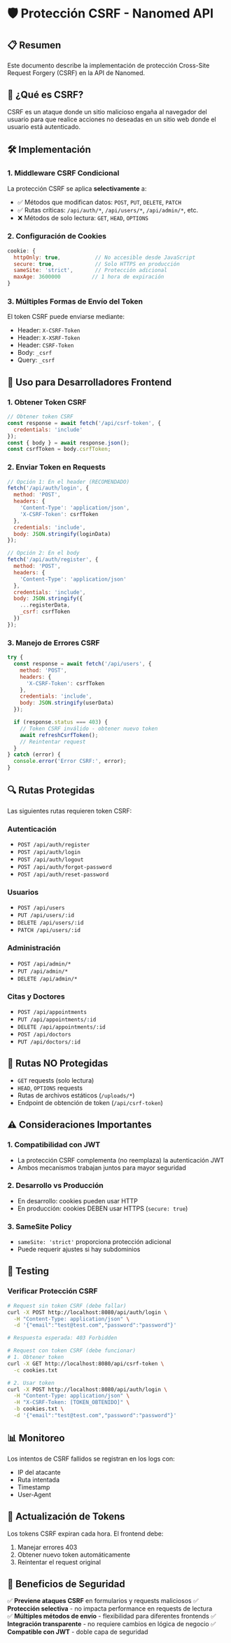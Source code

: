 # 🛡️ Protección CSRF - Nanomed API

## 📋 Resumen

Este documento describe la implementación de protección Cross-Site Request Forgery (CSRF) en la API de Nanomed.

## 🚨 ¿Qué es CSRF?

CSRF es un ataque donde un sitio malicioso engaña al navegador del usuario para que realice acciones no deseadas en un sitio web donde el usuario está autenticado.

## 🛠️ Implementación

### 1. Middleware CSRF Condicional

La protección CSRF se aplica **selectivamente** a:
- ✅ Métodos que modifican datos: `POST`, `PUT`, `DELETE`, `PATCH`
- ✅ Rutas críticas: `/api/auth/*`, `/api/users/*`, `/api/admin/*`, etc.
- ❌ Métodos de solo lectura: `GET`, `HEAD`, `OPTIONS`

### 2. Configuración de Cookies

```javascript
cookie: {
  httpOnly: true,           // No accesible desde JavaScript
  secure: true,             // Solo HTTPS en producción
  sameSite: 'strict',       // Protección adicional
  maxAge: 3600000          // 1 hora de expiración
}
```

### 3. Múltiples Formas de Envío del Token

El token CSRF puede enviarse mediante:
- Header: `X-CSRF-Token`
- Header: `X-XSRF-Token`
- Header: `CSRF-Token`
- Body: `_csrf`
- Query: `_csrf`

## 🔧 Uso para Desarrolladores Frontend

### 1. Obtener Token CSRF

```javascript
// Obtener token CSRF
const response = await fetch('/api/csrf-token', {
  credentials: 'include'
});
const { body } = await response.json();
const csrfToken = body.csrfToken;
```

### 2. Enviar Token en Requests

```javascript
// Opción 1: En el header (RECOMENDADO)
fetch('/api/auth/login', {
  method: 'POST',
  headers: {
    'Content-Type': 'application/json',
    'X-CSRF-Token': csrfToken
  },
  credentials: 'include',
  body: JSON.stringify(loginData)
});

// Opción 2: En el body
fetch('/api/auth/register', {
  method: 'POST',
  headers: {
    'Content-Type': 'application/json'
  },
  credentials: 'include',
  body: JSON.stringify({
    ...registerData,
    _csrf: csrfToken
  })
});
```

### 3. Manejo de Errores CSRF

```javascript
try {
  const response = await fetch('/api/users', {
    method: 'POST',
    headers: {
      'X-CSRF-Token': csrfToken
    },
    credentials: 'include',
    body: JSON.stringify(userData)
  });

  if (response.status === 403) {
    // Token CSRF inválido - obtener nuevo token
    await refreshCsrfToken();
    // Reintentar request
  }
} catch (error) {
  console.error('Error CSRF:', error);
}
```

## 🔍 Rutas Protegidas

Las siguientes rutas requieren token CSRF:

### Autenticación
- `POST /api/auth/register`
- `POST /api/auth/login`
- `POST /api/auth/logout`
- `POST /api/auth/forgot-password`
- `POST /api/auth/reset-password`

### Usuarios
- `POST /api/users`
- `PUT /api/users/:id`
- `DELETE /api/users/:id`
- `PATCH /api/users/:id`

### Administración
- `POST /api/admin/*`
- `PUT /api/admin/*`
- `DELETE /api/admin/*`

### Citas y Doctores
- `POST /api/appointments`
- `PUT /api/appointments/:id`
- `DELETE /api/appointments/:id`
- `POST /api/doctors`
- `PUT /api/doctors/:id`

## 🚫 Rutas NO Protegidas

- `GET` requests (solo lectura)
- `HEAD`, `OPTIONS` requests
- Rutas de archivos estáticos (`/uploads/*`)
- Endpoint de obtención de token (`/api/csrf-token`)

## ⚠️ Consideraciones Importantes

### 1. Compatibilidad con JWT
- La protección CSRF complementa (no reemplaza) la autenticación JWT
- Ambos mecanismos trabajan juntos para mayor seguridad

### 2. Desarrollo vs Producción
- En desarrollo: cookies pueden usar HTTP
- En producción: cookies DEBEN usar HTTPS (`secure: true`)

### 3. SameSite Policy
- `sameSite: 'strict'` proporciona protección adicional
- Puede requerir ajustes si hay subdominios

## 🧪 Testing

### Verificar Protección CSRF

```bash
# Request sin token CSRF (debe fallar)
curl -X POST http://localhost:8080/api/auth/login \
  -H "Content-Type: application/json" \
  -d '{"email":"test@test.com","password":"password"}'

# Respuesta esperada: 403 Forbidden

# Request con token CSRF (debe funcionar)
# 1. Obtener token
curl -X GET http://localhost:8080/api/csrf-token \
  -c cookies.txt

# 2. Usar token
curl -X POST http://localhost:8080/api/auth/login \
  -H "Content-Type: application/json" \
  -H "X-CSRF-Token: [TOKEN_OBTENIDO]" \
  -b cookies.txt \
  -d '{"email":"test@test.com","password":"password"}'
```

## 📊 Monitoreo

Los intentos de CSRF fallidos se registran en los logs con:
- IP del atacante
- Ruta intentada
- Timestamp
- User-Agent

## 🔄 Actualización de Tokens

Los tokens CSRF expiran cada hora. El frontend debe:
1. Manejar errores 403
2. Obtener nuevo token automáticamente
3. Reintentar el request original

## 🎯 Beneficios de Seguridad

✅ **Previene ataques CSRF** en formularios y requests maliciosos
✅ **Protección selectiva** - no impacta performance en requests de lectura  
✅ **Múltiples métodos de envío** - flexibilidad para diferentes frontends
✅ **Integración transparente** - no requiere cambios en lógica de negocio
✅ **Compatible con JWT** - doble capa de seguridad 